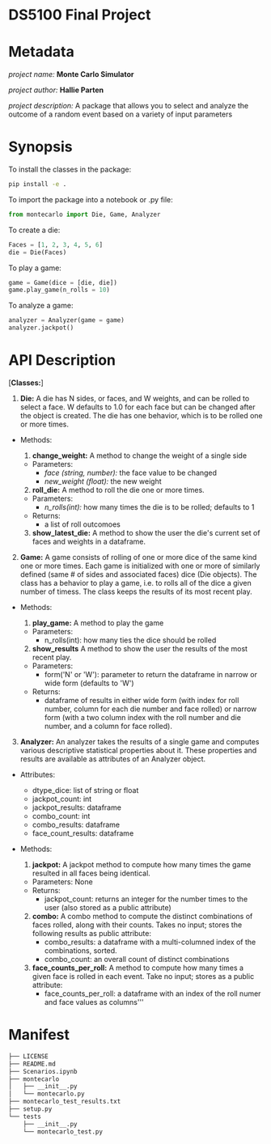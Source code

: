 # DS5100 Final Project
# Metadata 

*project name:* **Monte Carlo Simulator**

*project author:* **Hallie Parten** 

*project description:* A package that allows you to select and analyze the outcome of a random event based on a variety of input parameters



# Synopsis

To install the classes in the package: 
 
  ```bash
  pip install -e .
  ```

To import the package into a notebook or .py file: 

  ```python 
  from montecarlo import Die, Game, Analyzer 
  ```

To create a die: 

  ```python 
  Faces = [1, 2, 3, 4, 5, 6]
  die = Die(Faces)
  ```

To play a game: 

  ```python
  game = Game(dice = [die, die])
  game.play_game(n_rolls = 10)
  ```

To analyze a game: 

  ```python
  analyzer = Analyzer(game = game)
  analyzer.jackpot()
  ```
  
# API Description

[**Classes:**] 

1. **Die:** A die has N sides, or faces, and W weights, and can be rolled to select a face. W defaults to 1.0 for each face but can be changed after the object is created. The die has one behavior, which is to be rolled one or more times.
-  Methods: 
	1. **change_weight:** A method to change the weight of a single side
	-  Parameters:
		-  *face (string, number):* the face value to be changed
		-  *new_weight (float):* the new weight 

	2. **roll_die:** A method to roll the die one or more times.
	-  Parameters: 
		-  *n_rolls(int):* how many times the die is to be rolled; defaults to 1
	-  Returns: 
		-  a list of roll outcomoes 

	3. **show_latest_die:** A method to show the user the die's current set of faces and weights in a dataframe.

2. **Game:** A game consists of rolling of one or more dice of the same kind one or more times. Each game is initialized with one or more of similarly defined (same # of sides and associated faces) dice (Die objects). The class has a behavior to play a game, i.e. to rolls all of the dice a given number of timess. The class keeps the results of its most recent play.
-  Methods: 
	1. **play_game:** A method to play the game
	-  Parameters:
		-  n_rolls(int): how many ties the dice should be rolled
	
	2. **show_results** A method to show the user the results of the most recent play.
  	-  Parameters: 
  		-  form('N' or 'W'): parameter to return the dataframe in narrow or wide form (defaults to 'W')
  	-  Returns: 
  		-  dataframe of results in either wide form (with index for roll number, column for each die number and face rolled) or narrow form (with a two column index with the roll number and die number, and a column for face rolled).
 
 3. **Analyzer:** An analyzer takes the results of a single game and computes various descriptive statistical properties about it. These properties and results are available as attributes of an Analyzer object.
 - Attributes: 
 	-  dtype_dice: list of string or float
 	-  jackpot_count: int
 	-  jackpot_results: dataframe
 	-  combo_count: int
 	-  combo_results: dataframe
 	-  face_count_results: dataframe

- Methods:
	1. **jackpot:** A jackpot method to compute how many times the game resulted in all faces being identical. 
	-  Parameters: None
	-  Returns: 
		-  jackpot_count: returns an integer for the number times to the user (also stored as a public attribute)
	2. **combo:** A combo method to compute the distinct combinations of faces rolled, along with their counts. Takes no input; stores the following results as public attribute:
		-  combo_results: a dataframe with a multi-columned index of the combinations, sorted. 
		-  combo_count: an overall count of distinct combinations
	3. **face_counts_per_roll:** A method to compute how many times a given face is rolled in each event. Take no input; stores as a public attribute:
		-  face_counts_per_roll: a dataframe with an index of the roll numer and face values as columns'''


# Manifest 

```bash
├── LICENSE
├── README.md
├── Scenarios.ipynb
├── montecarlo
│   ├── __init__.py
│   └── montecarlo.py
├── montecarlo_test_results.txt
├── setup.py
└── tests
    ├── __init__.py
    └── montecarlo_test.py
```



